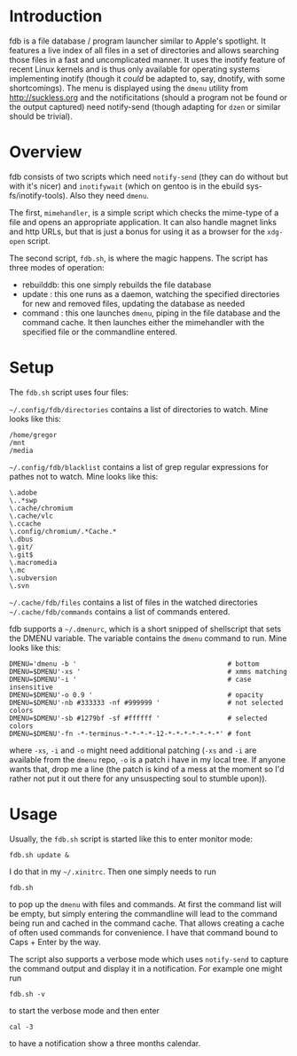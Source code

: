 Introduction
============

fdb is a file database / program launcher similar to Apple's spotlight. It 
features a live index of all files in a set of directories and allows searching 
those files in a fast and uncomplicated manner.
It uses the inotify feature of recent Linux kernels and is thus only available 
for operating systems implementing inotify (though it _could_ be adapted to, 
say, dnotify, with some shortcomings).
The menu is displayed using the `dmenu` utility from http://suckless.org and 
the notificitations (should a program not be found or the output captured) need 
notify-send (though adapting for `dzen` or
similar should be trivial).

Overview
========

fdb consists of two scripts which need `notify-send` (they can do without
but with it's nicer) and `inotifywait` (which on gentoo is in the ebuild
sys-fs/inotify-tools). Also they need `dmenu`.

The first, `mimehandler`, is a simple script which checks the mime-type of
a file and opens an appropriate application. It can also handle magnet
links and http URLs, but that is just a bonus for using it as a browser
for the `xdg-open` script.

The second script, `fdb.sh`, is where the magic happens. The script has
three modes of operation:

* rebuilddb: this one simply rebuilds the file database
* update   : this one runs as a daemon, watching the specified
    directories for new and removed files, updating the database as
    needed
* command  : this one launches `dmenu`, piping in the file database and
    the command cache. It then launches either the mimehandler with
    the specified file or the commandline entered.

Setup
=====

The `fdb.sh` script uses four files:

`~/.config/fdb/directories` contains a list of directories to watch. Mine
looks like this:

    /home/gregor
    /mnt
    /media

`~/.config/fdb/blacklist` contains a list of grep regular expressions for
pathes not to watch. Mine looks like this:

    \.adobe
    \..*swp
    \.cache/chromium
    \.cache/vlc
    \.ccache
    \.config/chromium/.*Cache.*
    \.dbus
    \.git/
    \.git$
    \.macromedia
    \.mc
    \.subversion
    \.svn

`~/.cache/fdb/files` contains a list of files in the watched directories
`~/.cache/fdb/commands` contains a list of commands entered.

fdb supports a `~/.dmenurc`, which is a short snipped of shellscript
that sets the DMENU variable. The variable contains the `dmenu` command
to run. Mine looks like this:

    DMENU='dmenu -b '                                      # bottom
    DMENU=$DMENU'-xs '                                     # xmms matching
    DMENU=$DMENU'-i '                                      # case insensitive
    DMENU=$DMENU'-o 0.9 '                                  # opacity
    DMENU=$DMENU'-nb #333333 -nf #999999 '                 # not selected colors
    DMENU=$DMENU'-sb #1279bf -sf #ffffff '                 # selected colors
    DMENU=$DMENU'-fn -*-terminus-*-*-*-*-12-*-*-*-*-*-*-*' # font

where `-xs`, `-i` and `-o` might need additional patching (`-xs` and `-i` are
available from the `dmenu` repo, `-o` is a patch i have in my local tree. If
anyone wants that, drop me a line (the patch is kind of a mess at the
moment so I'd rather not put it out there for any unsuspecting soul to
stumble upon)).

Usage
=====

Usually, the `fdb.sh` script is started like this to enter monitor mode:

    fdb.sh update &

I do that in my `~/.xinitrc`. Then one simply needs to run

    fdb.sh

to pop up the `dmenu` with files and commands. At first the command list
will be empty, but simply entering the commandline will lead to the
command being run and cached in the command cache. That allows creating
a cache of often used commands for convenience. I have that command
bound to Caps + Enter by the way.

The script also supports a verbose mode which uses `notify-send` to
capture the command output and display it in a notification. For example
one might run

    fdb.sh -v

to start the verbose mode and then enter

    cal -3

to have a notification show a three months calendar.
